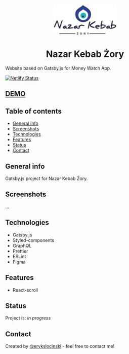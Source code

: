 <p align="center">
  <a href="https://nazar-kebab-zory.netlify.app/">
    <img src="/src/images/nazar-logo.png" alt="Nazar Kebab Żory" width="200px height="200px">
  </a>
</p>
<h1 align="center">
  Nazar Kebab Żory
</h1>

Website based on Gatsby.js for Money Watch App. 

[![Netlify Status](https://api.netlify.com/api/v1/badges/cf079775-d034-47a1-b89e-3723682472a5/deploy-status)](https://app.netlify.com/sites/nazar-kebab-zory/deploys)

## [DEMO](https://nazar-kebab-zory.netlify.app/)

## Table of contents

- [General info](#general-info)
- [Screenshots](#screenshots)
- [Technologies](#technologies)
- [Features](#features)
- [Status](#status)
- [Contact](#contact)

## General info

Gatsby.js project for Nazar Kebab Żory. 

## Screenshots

...

## Technologies

- Gatsby.js
- Styled-components
- GraphQL
- Prettier
- ESLint
- Figma

## Features

- React-scroll

## Status

Project is: _in progress_

## Contact

Created by [@erykslocinski](mailto:eryk.slocinski@gmail.com) - feel free to contact me!
